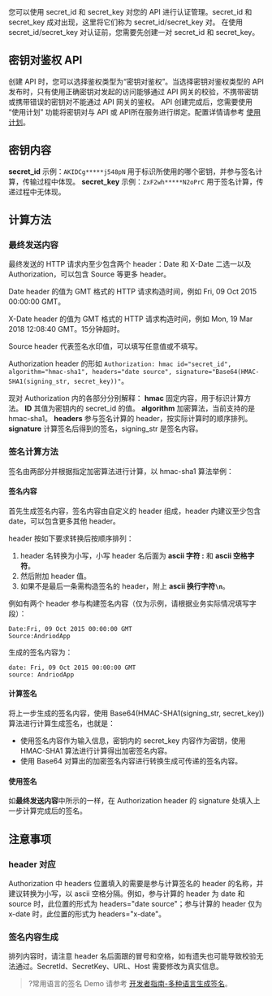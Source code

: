 您可以使用 secret_id 和 secret_key 对您的 API 进行认证管理。secret_id 和 secret_key 成对出现，这里将它们称为 secret_id/secret_key 对。
在使用 secret_id/secret_key 对认证前，您需要先创建一对 secret_id 和 secret_key。

## 密钥对鉴权 API
创建 API 时，您可以选择鉴权类型为“密钥对鉴权”。当选择密钥对鉴权类型的 API 发布时，只有使用正确密钥对发起的访问能够通过 API 网关的校验，不携带密钥或携带错误的密钥对不能通过 API 网关的鉴权。
API 创建完成后，您需要使用 “使用计划” 功能将密钥对与 API 或 API所在服务进行绑定。配置详情请参考 [使用计划](https://intl.cloud.tencent.com/document/product/628/11815)。

## 密钥内容
**secret_id** 示例：`AKIDCg*****j548pN`  用于标识所使用的哪个密钥，并参与签名计算，传输过程中体现。
**secret_key** 示例：`ZxF2wh*****N2oPrC`  用于签名计算，传递过程中无体现。

## 计算方法
### 最终发送内容
最终发送的 HTTP 请求内至少包含两个 header：Date 和 X-Date 二选一以及 Authorization，可以包含 Source 等更多 header。

Date header 的值为 GMT 格式的 HTTP 请求构造时间，例如 Fri, 09 Oct 2015 00:00:00 GMT。

X-Date header 的值为 GMT 格式的 HTTP 请求构造时间，例如 Mon, 19 Mar 2018 12:08:40 GMT。15分钟超时。

Source header 代表签名水印值，可以填写任意值或不填写。

Authorization header 的形如 `Authorization: hmac id="secret_id", algorithm="hmac-sha1", headers="date source", signature="Base64(HMAC-SHA1(signing_str, secret_key))"`。

现对 Authorization 内的各部分分别解释：
**hmac** 固定内容，用于标识计算方法。
**ID** 其值为密钥内的 secret_id 的值。
**algorithm** 加密算法，当前支持的是 hmac-sha1。
**headers** 参与签名计算的 header，按实际计算时的顺序排列。
**signature** 计算签名后得到的签名，signing_str 是签名内容。

### 签名计算方法
签名由两部分并根据指定加密算法进行计算，以 hmac-sha1 算法举例：

#### 签名内容
首先生成签名内容，签名内容由自定义的 header 组成，header 内建议至少包含 date，可以包含更多其他 header。

header 按如下要求转换后按顺序排列：
1. header 名转换为小写，小写 header 名后面为 **ascii 字符 :** 和 **ascii 空格字符**。
2. 然后附加 header 值。
3. 如果不是最后一条需构造签名的 header，附上 **ascii 换行字符`\n`**。

例如有两个 header 参与构建签名内容（仅为示例，请根据业务实际情况填写字段）：
```plaintext
Date:Fri, 09 Oct 2015 00:00:00 GMT
Source:AndriodApp
```
生成的签名内容为：
```plaintext
date: Fri, 09 Oct 2015 00:00:00 GMT
source: AndriodApp
```

#### 计算签名
将上一步生成的签名内容，使用 Base64(HMAC-SHA1(signing_str, secret_key)) 算法进行计算生成签名，也就是：
* 使用签名内容作为输入信息，密钥内的 secret_key 内容作为密钥，使用 HMAC-SHA1 算法进行计算得出加密签名内容。
* 使用 Base64 对算出的加密签名内容进行转换生成可传递的签名内容。

#### 使用签名
如**最终发送内容**中所示的一样，在 Authorization header 的 signature 处填入上一步计算完成后的签名。

## 注意事项

### header 对应
Authorization 中 headers 位置填入的需要是参与计算签名的 header 的名称，并建议转换为小写，以 ascii 空格分隔。例如，参与计算的 header 为 date 和 source 时，此位置的形式为 headers="date source"；参与计算的 header 仅为 x-date 时，此位置的形式为 headers="x-date"。

### 签名内容生成
排列内容时，请注意 header 名后面跟的冒号和空格，如有遗失也可能导致校验无法通过。SecretId、SecretKey、URL、Host 需要修改为真实信息。 

>?常用语言的签名 Demo 请参考 [开发者指南-多种语言生成签名](https://intl.cloud.tencent.com/document/product/628/40460)。
